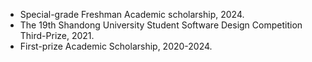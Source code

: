 - Special-grade Freshman Academic scholarship, 2024.
- The 19th Shandong University Student Software Design Competition Third-Prize, 2021.
- First-prize Academic Scholarship, 2020-2024.